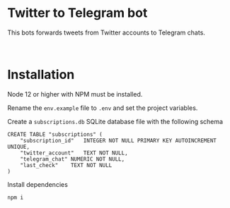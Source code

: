 # Twitter to Telegram bot

This bots forwards tweets from Twitter accounts to Telegram chats.

<br>

# Installation

Node 12 or higher with NPM must be installed.

Rename the `env.example` file to `.env` and set the project variables.

Create a `subscriptions.db` SQLite database file with the following schema

```
CREATE TABLE "subscriptions" (
	"subscription_id"	INTEGER NOT NULL PRIMARY KEY AUTOINCREMENT UNIQUE,
	"twitter_account"	TEXT NOT NULL,
	"telegram_chat"	NUMERIC NOT NULL,
	"last_check"	TEXT NOT NULL
)
```

Install dependencies

```
npm i
```
